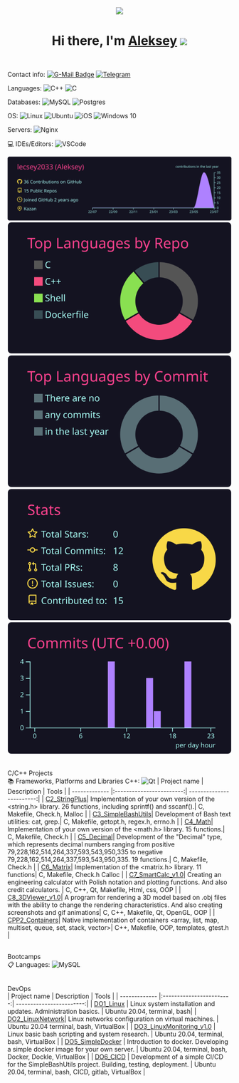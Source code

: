 <div id="header" align="center">
  <img src="https://wallpaperaccess.com/full/5927911.gif" width="500"/>
</div>

<h1 align="center">Hi there, I'm <a href="https://github.com/lecsey2033" target="_blank">Aleksey</a> 
<img src="https://github.com/blackcater/blackcater/raw/main/images/Hi.gif" height="32"/></h1>
<p align="left"><img src="https://komarev.com/ghpvc/?username=lecsey2033&style=flat-square&color=blue" alt=""></p>

  Contact info:
  [![G-Mail Badge](https://img.shields.io/badge/Gmail-D14836?style=for-the-badge&logo=gmail&logoColor=white)](mailto:lecsey2033@gmail.com)
  [![Telegram](https://img.shields.io/badge/Telegram-2CA5E0?style=for-the-badge&logo=telegram&logoColor=white)](https://t.me/dejaneom)

  Languages:
  ![C++](https://img.shields.io/badge/c++-%2300599C.svg?style=for-the-badge&logo=c%2B%2B&logoColor=white)
  ![C](https://img.shields.io/badge/c-%2300599C.svg?style=for-the-badge&logo=c&logoColor=white)
 
   Databases:
   ![MySQL](https://img.shields.io/badge/mysql-%2300f.svg?style=for-the-badge&logo=mysql&logoColor=white)
   ![Postgres](https://img.shields.io/badge/postgres-%23316192.svg?style=for-the-badge&logo=postgresql&logoColor=white)

  OS:
  ![Linux](https://img.shields.io/badge/Linux-FCC624?style=for-the-badge&logo=linux&logoColor=black)
  ![Ubuntu](https://img.shields.io/badge/Ubuntu-E95420?style=for-the-badge&logo=ubuntu&logoColor=white)
  ![iOS](https://img.shields.io/badge/iOS-000000?style=for-the-badge&logo=ios&logoColor=white)
  ![Windows 10](https://img.shields.io/badge/Windows%2010-003399?style=for-the-badge&logo=windowsxp&logoColor=white)
  
  Servers:
  ![Nginx](https://img.shields.io/badge/nginx-%23009639.svg?style=for-the-badge&logo=nginx&logoColor=white)
  
  💻 IDEs/Editors:
  ![VSCode](https://img.shields.io/badge/-VSCode-blue?style=for-the-badge&logo=visual-studio&logoColor=white)
  
[![](https://raw.githubusercontent.com/lecsey2033/lecsey2033/master/profile-summary-card-output/radical/0-profile-details.svg)](https://github.com/vn7n24fzkq/github-profile-summary-cards)
[![](https://raw.githubusercontent.com/lecsey2033/lecsey2033/master/profile-summary-card-output/radical/1-repos-per-language.svg)](https://github.com/vn7n24fzkq/github-profile-summary-cards) 
[![](https://raw.githubusercontent.com/lecsey2033/lecsey2033/master/profile-summary-card-output/radical/2-most-commit-language.svg)](https://github.com/vn7n24fzkq/github-profile-summary-cards)
[![](https://raw.githubusercontent.com/lecsey2033/lecsey2033/master/profile-summary-card-output/radical/3-stats.svg)](https://github.com/vn7n24fzkq/github-profile-summary-cards) 
![](https://raw.githubusercontent.com/lecsey2033/lecsey2033/master/profile-summary-card-output/radical/4-productive-time.svg)

<br>C/C++ Projects</br>
  📚 Frameworks, Platforms and Libraries C++:
  ![Qt](https://img.shields.io/badge/Qt-%23217346.svg?style=for-the-badge&logo=Qt&logoColor=white)
| Project name      | Description                | Tools |
| ------------- |:------------------------:| ------------------------:|
| [C2_StringPlus](https://github.com/lecsey2033/C2_s21_stringplus-0)| Implementation of your own version of the <string.h> library. 26 functions, including sprintf() and sscanf().|  C, Makefile, Check.h, Malloc |
| [C3_SimpleBashUtils](https://github.com/lecsey2033/C3_SimpleBashUtils)| Development of Bash text utilities: cat, grep.|  C, Makefile, getopt.h, regex.h, errno.h |
| [C4_Math](https://github.com/lecsey2033/C4_s21_math-0)| Implementation of your own version of the <math.h> library. 15 functions.|  C, Makefile, Check.h |
| [C5_Decimal](https://github.com/lecsey2033/C5_decimal)| Development of the "Decimal" type, which represents decimal numbers ranging from positive 79,228,162,514,264,337,593,543,950,335 to negative 79,228,162,514,264,337,593,543,950,335. 19 functions.|  C, Makefile, Check.h | 
| [C6_Matrix](https://github.com/lecsey2033/C6_matrix)| Implementation of the <matrix.h> library. 11 functions|  C, Makefile, Check.h Calloc | 
| [C7_SmartCalc_v1.0](https://github.com/lecsey2033/C7_SmartCalc_v1.0)| Creating an engineering calculator with Polish notation and plotting functions. And also credit calculators. |  C, C++, Qt, Makefile, Html, css, OOP | 
| [C8_3DViewer_v1.0](https://github.com/lecsey2033/C8_3DViewer_v1.0)| A program for rendering a 3D model based on .obj files with the ability to change the rendering characteristics. And also creating screenshots and gif animations|  C, C++, Makefile, Qt, OpenGL, OOP | 
| [CPP2_Containers](https://github.com/lecsey2033/CPP2_containers)| Native implementation of containers <array, list, map, multiset, queue, set, stack, vector>|  C++, Makefile, OOP, templates, gtest.h |

<br> Bootcamps </br>
📋 Languages:
![MySQL](https://img.shields.io/badge/sql-%2300f.svg?style=for-the-badge)

<br> DevOps </br>
| Project name      | Description                | Tools |
| ------------- |:------------------------:| ------------------------:|
| [DO1_Linux](https://github.com/lecsey2033/D01_Linux) | Linux system installation and updates. Administration basics. |  Ubuntu 20.04, terminal, bash|
| [DO2_LinuxNetwork](https://github.com/lecsey2033/DO2_LinuxNetwork)| Linux networks configuration on virtual machines. | Ubuntu 20.04 terminal, bash, VirtualBox |
| [DO3_LinuxMonitoring_v1.0](https://github.com/lecsey2033/DO3_LinuxMonitoring_v1.0) | Linux basic bash scripting and system research. |  Ubuntu 20.04, terminal, bash, VirtualBox |
| [DO5_SimpleDocker](https://github.com/lecsey2033/DO5_SimpleDocker) | Introduction to docker. Developing a simple docker image for your own server. | Ubuntu 20.04, terminal, bash, Docker, Dockle, VirtualBox |
| [DO6_CICD](https://github.com/lecsey2033/DO6_CICD) | Development of a simple CI/CD for the SimpleBashUtils project. Building, testing, deployment. |  Ubuntu 20.04, terminal, bash, CICD, gitlab, VirtualBox |

